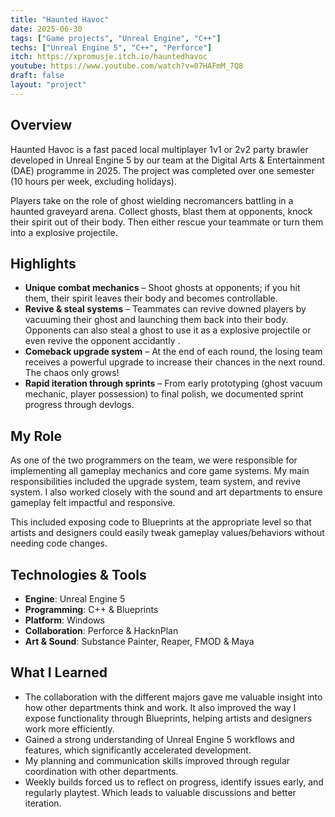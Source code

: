 ```yaml
---
title: "Haunted Havoc"
date: 2025-06-30
tags: ["Game projects", "Unreal Engine", "C++"]
techs: ["Unreal Engine 5", "C++", "Perforce"]
itch: https://xpromusje.itch.io/hauntedhavoc
youtube: https://www.youtube.com/watch?v=07HAFmM_7Q8
draft: false
layout: "project"
---
```


## Overview

Haunted Havoc is a fast paced local multiplayer 1v1 or 2v2 party brawler developed in Unreal Engine 5 by our team at the Digital Arts & Entertainment (DAE) programme in 2025. The project was completed over one semester (10 hours per week, excluding holidays).

Players take on the role of ghost wielding necromancers battling in a haunted graveyard arena. Collect ghosts, blast them at opponents, knock their spirit out of their body. Then either rescue your teammate or turn them into a explosive projectile.

## Highlights

- **Unique combat mechanics** – Shoot ghosts at opponents; if you hit them, their spirit leaves their body and becomes controllable.
- **Revive & steal systems** – Teammates can revive downed players by vacuuming their ghost and launching them back into their body. Opponents can also steal a ghost to use it as a explosive projectile or even revive the opponent accidantly .
- **Comeback upgrade system** – At the end of each round, the losing team receives a powerful upgrade to increase their chances in the next round. The chaos only grows!
- **Rapid iteration through sprints** – From early prototyping (ghost vacuum mechanic, player possession) to final polish, we documented sprint progress through devlogs.

## My Role

As one of the two programmers on the team, we were responsible for implementing all gameplay mechanics and core game systems. My main responsibilities included the upgrade system, team system, and revive system. I also worked closely with the sound and art departments to ensure gameplay felt impactful and responsive.  

This included exposing code to Blueprints at the appropriate level so that artists and designers could easily tweak gameplay values/behaviors without needing code changes.

## Technologies & Tools

- **Engine**: Unreal Engine 5  
- **Programming**: C++ & Blueprints  
- **Platform**: Windows  
- **Collaboration**: Perforce & HacknPlan  
- **Art & Sound**: Substance Painter, Reaper, FMOD & Maya  

## What I Learned

- The collaboration with the different majors gave me valuable insight into how other departments think and work. It also improved the way I expose functionality through Blueprints, helping artists and designers work more efficiently.
- Gained a strong understanding of Unreal Engine 5 workflows and features, which significantly accelerated development.
- My planning and communication skills improved through regular coordination with other departments.
- Weekly builds forced us to reflect on progress, identify issues early, and regularly playtest. Which leads to valuable discussions and better iteration.